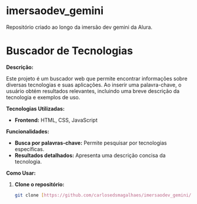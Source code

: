 # imersaodev_gemini
 Repositório criado ao longo da imersão dev gemini da Alura.
# Buscador de Tecnologias

**Descrição:**

Este projeto é um buscador web que permite encontrar informações sobre diversas tecnologias e suas aplicações. Ao inserir uma palavra-chave, o usuário obtém resultados relevantes, incluindo uma breve descrição da tecnologia e exemplos de uso.

**Tecnologias Utilizadas:**

* **Frontend:** HTML, CSS, JavaScript

**Funcionalidades:**

* **Busca por palavras-chave:** Permite pesquisar por tecnologias específicas.
* **Resultados detalhados:** Apresenta uma descrição concisa da tecnologia.

**Como Usar:**

1. **Clone o repositório:**
   ```bash
   git clone [https://github.com/carlosedsmagalhaes/imersaodev_gemini/tree/main]